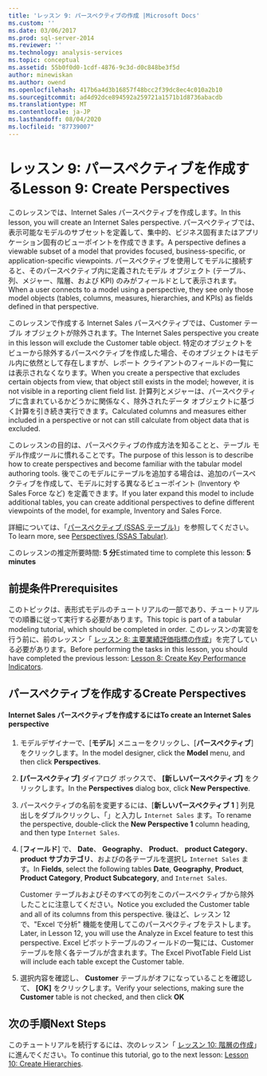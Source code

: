 ```yaml
---
title: 'レッスン 9: パースペクティブの作成 |Microsoft Docs'
ms.custom: ''
ms.date: 03/06/2017
ms.prod: sql-server-2014
ms.reviewer: ''
ms.technology: analysis-services
ms.topic: conceptual
ms.assetid: 55b0f0d0-1cdf-4876-9c3d-d0c848be3f5d
author: minewiskan
ms.author: owend
ms.openlocfilehash: 417b6a4d3b16857f48bcc2f39dc8ec4c010a2b10
ms.sourcegitcommit: ad4d92dce894592a259721a1571b1d8736abacdb
ms.translationtype: MT
ms.contentlocale: ja-JP
ms.lasthandoff: 08/04/2020
ms.locfileid: "87739007"
---
```

# <a name="lesson-9-create-perspectives"></a><span data-ttu-id="092ec-102">レッスン 9: パースペクティブを作成する</span><span class="sxs-lookup"><span data-stu-id="092ec-102">Lesson 9: Create Perspectives</span></span>
  <span data-ttu-id="092ec-103">このレッスンでは、Internet Sales パースペクティブを作成します。</span><span class="sxs-lookup"><span data-stu-id="092ec-103">In this lesson, you will create an Internet Sales perspective.</span></span> <span data-ttu-id="092ec-104">パースペクティブでは、表示可能なモデルのサブセットを定義して、集中的、ビジネス固有またはアプリケーション固有のビューポイントを作成できます。</span><span class="sxs-lookup"><span data-stu-id="092ec-104">A perspective defines a viewable subset of a model that provides focused, business-specific, or application-specific viewpoints.</span></span> <span data-ttu-id="092ec-105">パースペクティブを使用してモデルに接続すると、そのパースペクティブ内に定義されたモデル オブジェクト (テーブル、列、メジャー、階層、および KPI) のみがフィールドとして表示されます。</span><span class="sxs-lookup"><span data-stu-id="092ec-105">When a user connects to a model using a perspective, they see only those model objects (tables, columns, measures, hierarchies, and KPIs) as fields defined in that perspective.</span></span>  
  
 <span data-ttu-id="092ec-106">このレッスンで作成する Internet Sales パースペクティブでは、Customer テーブル オブジェクトが除外されます。</span><span class="sxs-lookup"><span data-stu-id="092ec-106">The Internet Sales perspective you create in this lesson will exclude the Customer table object.</span></span> <span data-ttu-id="092ec-107">特定のオブジェクトをビューから除外するパースペクティブを作成した場合、そのオブジェクトはモデル内に依然として存在しますが、レポート クライアントのフィールドの一覧には表示されなくなります。</span><span class="sxs-lookup"><span data-stu-id="092ec-107">When you create a perspective that excludes certain objects from view, that object still exists in the model; however, it is not visible in a reporting client field list.</span></span> <span data-ttu-id="092ec-108">計算列とメジャーは、パースペクティブに含まれているかどうかに関係なく、除外されたデータ オブジェクトに基づく計算を引き続き実行できます。</span><span class="sxs-lookup"><span data-stu-id="092ec-108">Calculated columns and measures either included in a perspective or not can still calculate from object data that is excluded.</span></span>  
  
 <span data-ttu-id="092ec-109">このレッスンの目的は、パースペクティブの作成方法を知ることと、テーブル モデル作成ツールに慣れることです。</span><span class="sxs-lookup"><span data-stu-id="092ec-109">The purpose of this lesson is to describe how to create perspectives and become familiar with the tabular model authoring tools.</span></span> <span data-ttu-id="092ec-110">後でこのモデルにテーブルを追加する場合は、追加のパースペクティブを作成して、モデルに対する異なるビューポイント (Inventory や Sales Force など) を定義できます。</span><span class="sxs-lookup"><span data-stu-id="092ec-110">If you later expand this model to include additional tables, you can create additional perspectives to define different viewpoints of the model, for example, Inventory and Sales Force.</span></span>  
  
 <span data-ttu-id="092ec-111">詳細については、「[パースペクティブ (SSAS テーブル)](tabular-models/perspectives-ssas-tabular.md)」を参照してください。</span><span class="sxs-lookup"><span data-stu-id="092ec-111">To learn more, see [Perspectives &#40;SSAS Tabular&#41;](tabular-models/perspectives-ssas-tabular.md).</span></span>  
  
 <span data-ttu-id="092ec-112">このレッスンの推定所要時間: **5 分**</span><span class="sxs-lookup"><span data-stu-id="092ec-112">Estimated time to complete this lesson: **5 minutes**</span></span>  
  
## <a name="prerequisites"></a><span data-ttu-id="092ec-113">前提条件</span><span class="sxs-lookup"><span data-stu-id="092ec-113">Prerequisites</span></span>  
 <span data-ttu-id="092ec-114">このトピックは、表形式モデルのチュートリアルの一部であり、チュートリアルでの順番に従って実行する必要があります。</span><span class="sxs-lookup"><span data-stu-id="092ec-114">This topic is part of a tabular modeling tutorial, which should be completed in order.</span></span> <span data-ttu-id="092ec-115">このレッスンの実習を行う前に、前のレッスン「 [レッスン 8: 主要業績評価指標の作成](lesson-7-create-key-performance-indicators.md)」を完了している必要があります。</span><span class="sxs-lookup"><span data-stu-id="092ec-115">Before performing the tasks in this lesson, you should have completed the previous lesson: [Lesson 8: Create Key Performance Indicators](lesson-7-create-key-performance-indicators.md).</span></span>  
  
## <a name="create-perspectives"></a><span data-ttu-id="092ec-116">パースペクティブを作成する</span><span class="sxs-lookup"><span data-stu-id="092ec-116">Create Perspectives</span></span>  
  
#### <a name="to-create-an-internet-sales-perspective"></a><span data-ttu-id="092ec-117">Internet Sales パースペクティブを作成するには</span><span class="sxs-lookup"><span data-stu-id="092ec-117">To create an Internet Sales perspective</span></span>  
  
1.  <span data-ttu-id="092ec-118">モデルデザイナーで、[**モデル**] メニューをクリックし、[**パースペクティブ**] をクリックします。</span><span class="sxs-lookup"><span data-stu-id="092ec-118">In the model designer, click the **Model** menu, and then click **Perspectives**.</span></span>  
  
2.  <span data-ttu-id="092ec-119">**[パースペクティブ]** ダイアログ ボックスで、 **[新しいパースペクティブ]** をクリックします。</span><span class="sxs-lookup"><span data-stu-id="092ec-119">In the **Perspectives** dialog box, click **New Perspective**.</span></span>  
  
3.  <span data-ttu-id="092ec-120">パースペクティブの名前を変更するには、[**新しいパースペクティブ 1** ] 列見出しをダブルクリックし、「」と入力し `Internet Sales` ます。</span><span class="sxs-lookup"><span data-stu-id="092ec-120">To rename the perspective, double-click the **New Perspective 1** column heading, and then type `Internet Sales`.</span></span>  
  
4.  <span data-ttu-id="092ec-121">[**フィールド**] で、 **Date**、 **Geography**、 **Product**、 **product Category**、 **product サブカテゴリ**、およびの各テーブルを選択し `Internet Sales` ます。</span><span class="sxs-lookup"><span data-stu-id="092ec-121">In **Fields**, select the following tables **Date**, **Geography**, **Product**, **Product Category**, **Product Subcategory**, and `Internet Sales`.</span></span>  
  
     <span data-ttu-id="092ec-122">Customer テーブルおよびそのすべての列をこのパースペクティブから除外したことに注意してください。</span><span class="sxs-lookup"><span data-stu-id="092ec-122">Notice you excluded the Customer table and all of its columns from this perspective.</span></span> <span data-ttu-id="092ec-123">後ほど、レッスン 12 で、"Excel で分析" 機能を使用してこのパースペクティブをテストします。</span><span class="sxs-lookup"><span data-stu-id="092ec-123">Later, in Lesson 12, you will use the Analyze in Excel feature to test this perspective.</span></span> <span data-ttu-id="092ec-124">Excel ピボットテーブルのフィールドの一覧には、Customer テーブルを除く各テーブルが含まれます。</span><span class="sxs-lookup"><span data-stu-id="092ec-124">The Excel PivotTable Field List will include each table except the Customer table.</span></span>  
  
5.  <span data-ttu-id="092ec-125">選択内容を確認し、 **Customer** テーブルがオフになっていることを確認して、 **[OK]** をクリックします。</span><span class="sxs-lookup"><span data-stu-id="092ec-125">Verify your selections, making sure the **Customer** table is not checked, and then click **OK**</span></span>  
  
## <a name="next-steps"></a><span data-ttu-id="092ec-126">次の手順</span><span class="sxs-lookup"><span data-stu-id="092ec-126">Next Steps</span></span>  
 <span data-ttu-id="092ec-127">このチュートリアルを続行するには、次のレッスン「 [レッスン 10: 階層の作成](lesson-9-create-hierarchies.md)」に進んでください。</span><span class="sxs-lookup"><span data-stu-id="092ec-127">To continue this tutorial, go to the next lesson: [Lesson 10: Create Hierarchies](lesson-9-create-hierarchies.md).</span></span>  
  
  
